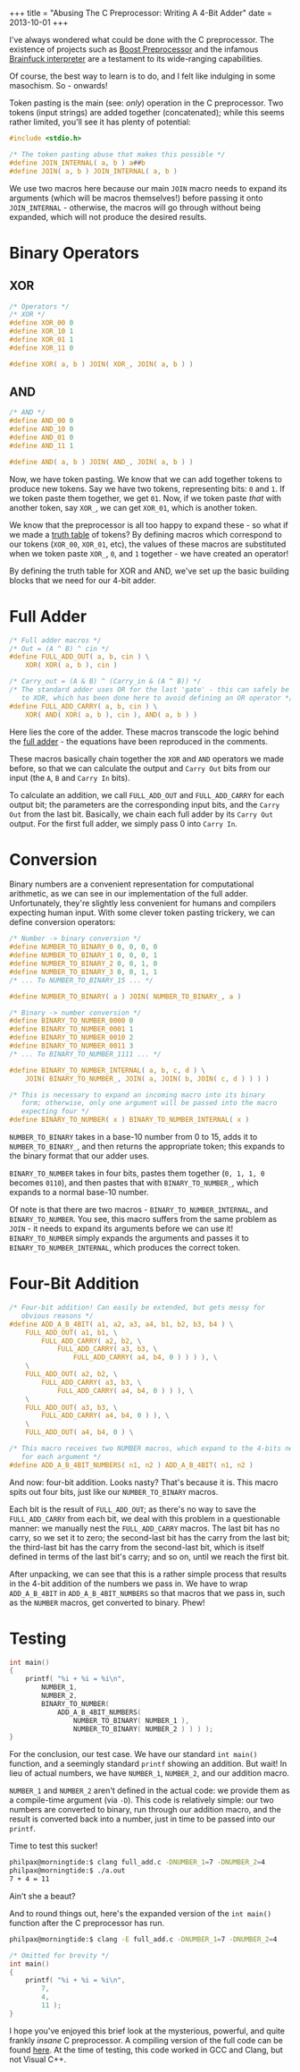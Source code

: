 +++
title = "Abusing The C Preprocessor: Writing A 4-Bit Adder"
date = 2013-10-01
+++

I've always wondered what could be done with the C preprocessor. The existence of projects such as [Boost Preprocessor](http://www.boost.org/doc/libs/release/libs/preprocessor/) and the infamous [Brainfuck interpreter](https://github.com/orangeduck/CPP_COMPLETE) are a testament to its wide-ranging capabilities.

Of course, the best way to learn is to do, and I felt like indulging in some masochism. So - onwards!

<!-- more -->

Token pasting is the main (see: *only*) operation in the C preprocessor. Two tokens (input strings) are added together (concatenated); while this seems rather limited, you'll see it has plenty of potential:

```c
#include <stdio.h>

/* The token pasting abuse that makes this possible */
#define JOIN_INTERNAL( a, b ) a##b
#define JOIN( a, b ) JOIN_INTERNAL( a, b )
```

We use two macros here because our main `JOIN` macro needs to expand its arguments (which will be macros themselves!) before passing it onto `JOIN_INTERNAL` - otherwise, the macros will go through without being expanded, which will not produce the desired results.

# Binary Operators

## XOR

```c
/* Operators */
/* XOR */
#define XOR_00 0
#define XOR_10 1
#define XOR_01 1
#define XOR_11 0

#define XOR( a, b ) JOIN( XOR_, JOIN( a, b ) )
```

## AND

```c
/* AND */
#define AND_00 0
#define AND_10 0
#define AND_01 0
#define AND_11 1

#define AND( a, b ) JOIN( AND_, JOIN( a, b ) )
```

Now, we have token pasting. We know that we can add together tokens to produce new tokens. Say we have two tokens, representing bits: `0` and `1`. If we token paste them together, we get `01`. Now, if we token paste *that* with another token, say `XOR_`, we can get `XOR_01`, which is another token.

We know that the preprocessor is all too happy to expand these - so what if we made a [truth table](http://en.wikipedia.org/wiki/Truth_table) of tokens? By defining macros which correspond to our tokens (`XOR_00`, `XOR_01`, etc), the values of these macros are substituted when we token paste `XOR_`, `0`, and `1` together - we have created an operator!

By defining the truth table for XOR and AND, we've set up the basic building blocks that we need for our 4-bit adder.

# Full Adder

```c
/* Full adder macros */
/* Out = (A ^ B) ^ cin */
#define FULL_ADD_OUT( a, b, cin ) \
    XOR( XOR( a, b ), cin )

/* Carry_out = (A & B) ^ (Carry_in & (A ^ B)) */
/* The standard adder uses OR for the last 'gate' - this can safely be changed
   to XOR, which has been done here to avoid defining an OR operator */
#define FULL_ADD_CARRY( a, b, cin ) \
    XOR( AND( XOR( a, b ), cin ), AND( a, b ) )
```

Here lies the core of the adder. These macros transcode the logic behind the [full adder](http://en.wikipedia.org/wiki/Adder_(electronics)#Full_adder) - the equations have been reproduced in the comments.

These macros basically chain together the `XOR` and `AND` operators we made before, so that we can calculate the output and `Carry Out` bits from our input (the `A`, `B` and `Carry In` bits).

To calculate an addition, we call `FULL_ADD_OUT` and `FULL_ADD_CARRY` for each output bit; the parameters are the corresponding input bits, and the `Carry Out` from the last bit. Basically, we chain each full adder by its `Carry Out` output. For the first full adder, we simply pass 0 into `Carry In`.

# Conversion

Binary numbers are a convenient representation for computational arithmetic, as we can see in our implementation of the full adder. Unfortunately, they're slightly less convenient for humans and compilers expecting human input. With some clever token pasting trickery, we can define conversion operators:

```c
/* Number -> binary conversion */
#define NUMBER_TO_BINARY_0 0, 0, 0, 0
#define NUMBER_TO_BINARY_1 0, 0, 0, 1
#define NUMBER_TO_BINARY_2 0, 0, 1, 0
#define NUMBER_TO_BINARY_3 0, 0, 1, 1
/* ... To NUMBER_TO_BINARY_15 ... */

#define NUMBER_TO_BINARY( a ) JOIN( NUMBER_TO_BINARY_, a )

/* Binary -> number conversion */
#define BINARY_TO_NUMBER_0000 0
#define BINARY_TO_NUMBER_0001 1
#define BINARY_TO_NUMBER_0010 2
#define BINARY_TO_NUMBER_0011 3
/* ... To BINARY_TO_NUMBER_1111 ... */

#define BINARY_TO_NUMBER_INTERNAL( a, b, c, d ) \
    JOIN( BINARY_TO_NUMBER_, JOIN( a, JOIN( b, JOIN( c, d ) ) ) )

/* This is necessary to expand an incoming macro into its binary
   form; otherwise, only one argument will be passed into the macro
   expecting four */
#define BINARY_TO_NUMBER( x ) BINARY_TO_NUMBER_INTERNAL( x )
```

`NUMBER_TO_BINARY` takes in a base-10 number from 0 to 15, adds it to `NUMBER_TO_BINARY_`, and then returns the appropriate token; this expands to the binary format that our adder uses.

`BINARY_TO_NUMBER` takes in four bits, pastes them together (`0, 1, 1, 0` becomes `0110`), and then pastes that with `BINARY_TO_NUMBER_`, which expands to a normal base-10 number.

Of note is that there are two macros - `BINARY_TO_NUMBER_INTERNAL`, and `BINARY_TO_NUMBER`. You see, this macro suffers from the same problem as `JOIN` - it needs to expand its arguments before we can use it! `BINARY_TO_NUMBER` simply expands the arguments and passes it to `BINARY_TO_NUMBER_INTERNAL`, which produces the correct token.

# Four-Bit Addition

```c
/* Four-bit addition! Can easily be extended, but gets messy for
   obvious reasons */
#define ADD_A_B_4BIT( a1, a2, a3, a4, b1, b2, b3, b4 ) \
    FULL_ADD_OUT( a1, b1, \
        FULL_ADD_CARRY( a2, b2, \
            FULL_ADD_CARRY( a3, b3, \
                FULL_ADD_CARRY( a4, b4, 0 ) ) ) ), \
    \
    FULL_ADD_OUT( a2, b2, \
        FULL_ADD_CARRY( a3, b3, \
            FULL_ADD_CARRY( a4, b4, 0 ) ) ), \
    \
    FULL_ADD_OUT( a3, b3, \
        FULL_ADD_CARRY( a4, b4, 0 ) ), \
    \
    FULL_ADD_OUT( a4, b4, 0 ) \

/* This macro receives two NUMBER macros, which expand to the 4-bits necessary
   for each argument */
#define ADD_A_B_4BIT_NUMBERS( n1, n2 ) ADD_A_B_4BIT( n1, n2 )
```

And now: four-bit addition. Looks nasty? That's because it is. This macro spits out four bits, just like our `NUMBER_TO_BINARY` macros.

Each bit is the result of `FULL_ADD_OUT`; as there's no way to save the `FULL_ADD_CARRY` from each bit, we deal with this problem in a questionable manner: we manually nest the `FULL_ADD_CARRY` macros. The last bit has no carry, so we set it to zero; the second-last bit has the carry from the last bit; the third-last bit has the carry from the second-last bit, which is itself defined in terms of the last bit's carry; and so on, until we reach the first bit.

After unpacking, we can see that this is a rather simple process that results in the 4-bit addition of the numbers we pass in. We have to wrap `ADD_A_B_4BIT` in `ADD_A_B_4BIT_NUMBERS` so that macros that we pass in, such as the `NUMBER` macros, get converted to binary. Phew!

# Testing

```c
int main()
{
    printf( "%i + %i = %i\n",
        NUMBER_1,
        NUMBER_2,
        BINARY_TO_NUMBER(
            ADD_A_B_4BIT_NUMBERS(
                NUMBER_TO_BINARY( NUMBER_1 ),
                NUMBER_TO_BINARY( NUMBER_2 ) ) ) );
}
```

For the conclusion, our test case. We have our standard `int main()` function, and a seemingly standard `printf` showing an addition. But wait! In lieu of actual numbers, we have `NUMBER_1`, `NUMBER_2`, and our addition macro.

`NUMBER_1` and `NUMBER_2` aren't defined in the actual code: we provide them as a compile-time argument (via `-D`). This code is relatively simple: our two numbers are converted to binary, run through our addition macro, and the result is converted back into a number, just in time to be passed into our `printf`.

Time to test this sucker!

```bash
philpax@morningtide:$ clang full_add.c -DNUMBER_1=7 -DNUMBER_2=4
philpax@morningtide:$ ./a.out
7 + 4 = 11
```

Ain't she a beaut?

And to round things out, here's the expanded version of the `int main()` function after the C preprocessor has run.

```bash
philpax@morningtide:$ clang -E full_add.c -DNUMBER_1=7 -DNUMBER_2=4
```
```c
/* Omitted for brevity */
int main()
{
    printf( "%i + %i = %i\n",
        7,
        4,
        11 );
}
```

I hope you've enjoyed this brief look at the mysterious, powerful, and quite frankly *insane* C preprocessor. A compiling version of the full code can be found [here](https://github.com/Philpax/binarycpp/tree/ec87c09088eacc2b95ff7a8b35093cb0176afdd6). At the time of testing, this code worked in GCC and Clang, but not Visual C++.